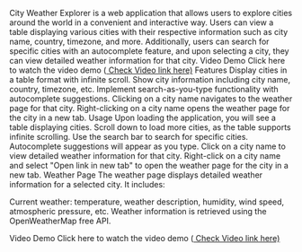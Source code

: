 City Weather Explorer is a web application that allows users to explore cities around the world in a convenient and interactive way. Users can view a table displaying various cities with their respective information such as city name, country, timezone, and more. Additionally, users can search for specific cities with an autocomplete feature, and upon selecting a city, they can view detailed weather information for that city.
Video Demo
Click here to watch the video demo ([ Check Video link here)](https://drive.google.com/file/d/1y_bs5B42gnt9U_P63Wb9Wi4FHD4BjDhZ/view?usp=sharing)
Features
Display cities in a table format with infinite scroll.
Show city information including city name, country, timezone, etc.
Implement search-as-you-type functionality with autocomplete suggestions.
Clicking on a city name navigates to the weather page for that city.
Right-clicking on a city name opens the weather page for the city in a new tab.
Usage
Upon loading the application, you will see a table displaying cities.
Scroll down to load more cities, as the table supports infinite scrolling.
Use the search bar to search for specific cities. Autocomplete suggestions will appear as you type.
Click on a city name to view detailed weather information for that city.
Right-click on a city name and select "Open link in new tab" to open the weather page for the city in a new tab.
Weather Page
The weather page displays detailed weather information for a selected city. It includes:

Current weather: temperature, weather description, humidity, wind speed, atmospheric pressure, etc.
Weather information is retrieved using the OpenWeatherMap free API.

Video Demo
Click here to watch the video demo ([ Check Video link here)](https://drive.google.com/file/d/1y_bs5B42gnt9U_P63Wb9Wi4FHD4BjDhZ/view?usp=sharing)
